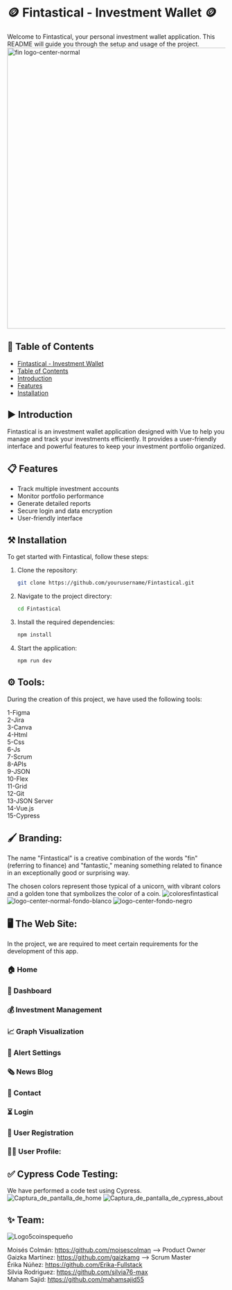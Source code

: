 # 🪙 Fintastical - Investment Wallet 🪙

Welcome to Fintastical, your personal investment wallet application. This README will guide you through the setup and usage of the project.
<br>
<img width="649" alt="fin logo-center-normal" src="https://github.com/user-attachments/assets/310bdcfe-1075-4a6f-96fa-a79c2559d7a4" />

## 📑 Table of Contents 

  - [Fintastical - Investment Wallet](#fintastical---investment-wallet)
  - [Table of Contents](#table-of-contents)
  - [Introduction](#introduction)
  - [Features](#features)
  - [Installation](#installation)

## ▶️ Introduction

Fintastical is an investment wallet application designed with Vue to help you manage and track your investments efficiently. It provides a user-friendly interface and powerful features to keep your investment portfolio organized.

## 📋 Features

- Track multiple investment accounts
- Monitor portfolio performance
- Generate detailed reports
- Secure login and data encryption
- User-friendly interface

## ⚒️ Installation

To get started with Fintastical, follow these steps:

1. Clone the repository:
    ```bash
    git clone https://github.com/yourusername/Fintastical.git
    ```
2. Navigate to the project directory:
    ```bash
    cd Fintastical
    ```
3. Install the required dependencies:
    ```bash
    npm install
    ```
4. Start the application:
    ```bash
    npm run dev
    ```

## ⚙️ Tools:
During the creation of this project, we have used the following tools:

1-Figma          
2-Jira            
3-Canva            
4-Html            
5-Css           
6-Js<br>
7-Scrum<br>
8-APIs <br>
9-JSON<br>
10-Flex<br>
11-Grid<br>
12-Git <br>
13-JSON Server<br>
14-Vue.js<br>
15-Cypress

## 🖌️ Branding:
The name "Fintastical" is a creative combination of the words "fin" (referring to finance) and "fantastic," meaning something related to finance in an exceptionally good or surprising way.

The chosen colors represent those typical of a unicorn, with vibrant colors and a golden tone that symbolizes the color of a coin.
![coloresfintastical](https://github.com/user-attachments/assets/f8f29e03-6603-4df6-a02c-ca2e0e2c76a0)
![logo-center-normal-fondo-blanco](https://github.com/user-attachments/assets/f81672bc-efb1-4f6a-8b93-f1694d09204f)
![logo-center-fondo-negro](https://github.com/user-attachments/assets/c7bf81a1-1b0b-411b-8019-e7419d59907e)



## 🖥️ The Web Site:
In the project, we are required to meet certain requirements for the development of this app.

### 🏠 Home

### 🚥 Dashboard

### 💰 Investment Management

### 📈 Graph Visualization

### 🔔 Alert Settings

### 🗞️ News Blog

### 📩 Contact

### ⏳ Login

### 👥 User Registration

### 👩‍💻 User Profile:

## ✅ Cypress Code Testing:
We have performed a code test using Cypress.
![Captura_de_pantalla_de_home](https://github.com/user-attachments/assets/311c003a-3d51-442d-8e08-df3bdcb4ce91)
![Captura_de_pantalla_de_cypress_about](https://github.com/user-attachments/assets/33076697-ed88-4074-886d-30d30fe59190)


## ✨ Team:
![Logo5coinspequeño](https://github.com/user-attachments/assets/2404b5e0-e9c7-43b9-8e9d-bf2ee317649c)

Moisés Colmán: https://github.com/moisescolman --> Product Owner
<br>
Gaizka Martínez: https://github.com/gaizkamg --> Scrum Master
<br>
Érika Núñez: https://github.com/Erika-Fullstack
<br>
Silvia Rodriguez: https://github.com/silvia76-max
<br>
Maham Sajid: https://github.com/mahamsajid55
